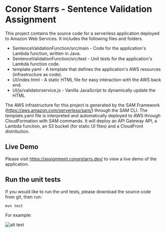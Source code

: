 # Conor Starrs - Sentence Validation Assignment

This project contains the source code for a serverless application deployed to Amazon Web Services. It includes the following files and folders.

- SentenceValidationFunction/src/main - Code for the application's Lambda function, written in Java.
- SentenceValidationFunction/src/test - Unit tests for the application's Lambda function code. 
- template.yaml - A template that defines the application's AWS resources (infrastructure as code). 
- UI/index.html - A static HTML file for easy interaction with the AWS back end.
- UI/js/validatorservice.js - Vanilla JavaScript to dynamically update the HTML

The AWS infrastructure for this project is generated by the SAM Framework (https://aws.amazon.com/serverless/sam/) through the SAM CLI. The template.yaml file is interpreted and automatically deployed to AWS through CloudFormation with SAM commands. It will deploy an API Gateway API, a Lambda function, an S3 bucket (for static UI files) and a CloudFront distribution.

## Live Demo

Please visit https://assignment.conorstarrs.dev/ to view a live demo of the application.

## Run the unit tests

If you would like to run the unit tests, please download the source code from git, then run:

```bash
mvn test
```

For example:

![alt text](https://assignment.conorstarrs.dev/images/unit-tests.png)
